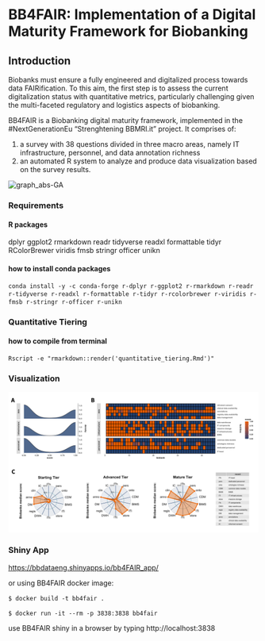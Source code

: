# BB4FAIR: Implementation of a Digital Maturity Framework for Biobanking

## Introduction
Biobanks must ensure a fully engineered and digitalized process towards data FAIRification. To this aim, the first step is to assess the current digitalization status with quantitative metrics, particularly challenging given the multi-faceted regulatory and logistics aspects of biobanking.

BB4FAIR is a Biobanking digital maturity framework, implemented in the #NextGenerationEu “Strenghtening BBMRI.it” project. 
It comprises of:
1) a survey with 38 questions divided in three macro areas, namely IT infrastructure, personnel, and data annotation richness
2) an automated R system to analyze and produce data visualization based on the survey results.

![graph_abs-GA](https://github.com/bbdataeng/BB4FAIR/assets/51079644/a4f62d7a-222d-48b1-83b8-356edc262542)


### Requirements

#### R packages   
dplyr ggplot2 rmarkdown readr tidyverse readxl formattable tidyr RColorBrewer viridis fmsb stringr officer unikn    

#### how to install conda packages
```shell
conda install -y -c conda-forge r-dplyr r-ggplot2 r-rmarkdown r-readr r-tidyverse r-readxl r-formattable r-tidyr r-rcolorbrewer r-viridis r-fmsb r-stringr r-officer r-unikn
```

### Quantitative Tiering

#### how to compile from terminal 
```shell
Rscript -e "rmarkdown::render('quantitative_tiering.Rmd')"
```

### Visualization
![Tier_Viz](https://github.com/bbdataeng/BB4FAIR/blob/main/visualization/Tier_Viz.png)


### Shiny App
https://bbdataeng.shinyapps.io/bb4FAIR_app/

or using BB4FAIR docker image:
```shell
$ docker build -t bb4fair .
```

```shell
$ docker run -it --rm -p 3838:3838 bb4fair
```
use BB4FAIR shiny in a browser by typing http://localhost:3838
